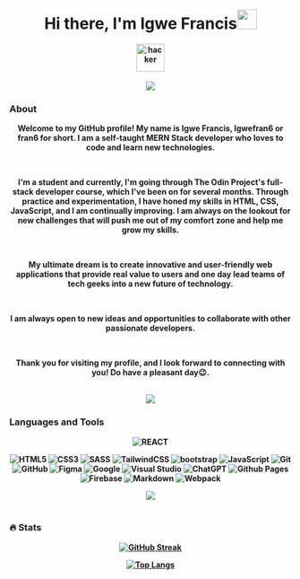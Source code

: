 <h1 align="center"><b>Hi there, I'm Igwe Francis<img src="https://media.giphy.com/media/hvRJCLFzcasrR4ia7z/giphy.gif" width="35"></h1>

<div align="center">  
<img src="https://lh3.googleusercontent.com/pw/ABLVV85YaNzxXqSrEzGC-UZPqzlkcPX2r8W_jCzKabbos_2-UkuaBrVq5pjKxpEDfG0nZj6F-YtGBCsPowSEmeopCyD0ss-fg2ovyUSWYSyZ4Rkuzx-eH4NpLYXAgd8XNYM6Tsiz9XlZG5_rfxczsVctWTQ=w250-h250-s-no-gm?authuser=0" alt="hacker" style="width: 50px;">
</div>

<br>

<div align="center">
<img src="https://lh3.googleusercontent.com/pw/ABLVV86iiVM1T5Y058P9dmfkdwPm0gHdH7QXvf3CGIxoYFQR7RkqMMLZigGaNb5F9e5OzWaXANUPFwfVR4UyGvVHjz82d-7cjXgtDUSoA2f59hj0GSzoeGGXobPIrkiQu_Jw44UQlxWP6RmES2UQGoImnLg=w721-h7-s-no-gm?authuser=0">
</div>

  ### About
<div align="center">
<p>Welcome to my GitHub profile! My name is Igwe Francis, Igwefran6 or fran6 for short. I am a self-taught MERN Stack developer who loves to code and learn new technologies.</p>  
<br/>
  <p>
I'm a student and currently, I'm going through The Odin Project's full-stack developer course, which I've been on for several months.
Through practice and experimentation, I have honed my skills in HTML, CSS, JavaScript, and I am continually improving.
I am always on the lookout for new challenges that will push me out of my comfort zone and help me grow my skills.  
  </p>
<br/>
  <p>
My ultimate dream is to create innovative and user-friendly web applications that provide real value to users and one day lead teams of tech geeks into a new future of technology.</p>
<br/>
  <p>
I am always open to new ideas and opportunities to collaborate with other passionate developers.
  </p>
<br/>
  <p>
Thank you for visiting my profile, and I look forward to connecting with you! Do have a pleasant day😉.</p>
  </div>
<br>

<div align="center">
<img src="https://lh3.googleusercontent.com/pw/ABLVV86iiVM1T5Y058P9dmfkdwPm0gHdH7QXvf3CGIxoYFQR7RkqMMLZigGaNb5F9e5OzWaXANUPFwfVR4UyGvVHjz82d-7cjXgtDUSoA2f59hj0GSzoeGGXobPIrkiQu_Jw44UQlxWP6RmES2UQGoImnLg=w721-h7-s-no-gm?authuser=0">
</div>

### Languages and Tools

<div align="center">
  
![REACT](https://img.shields.io/badge/React-20232A?style=for-the-badge&logo=react&logoColor=61DAFB)
  
![HTML5](https://img.shields.io/badge/html5-%23E34F26.svg?style=for-the-badge&logo=html5&logoColor=white)
![CSS3](https://img.shields.io/badge/css3-%231572B6.svg?style=for-the-badge&logo=css3&logoColor=white)
![SASS](https://img.shields.io/badge/SASS-hotpink.svg?style=for-the-badge&logo=SASS&logoColor=white)
![TailwindCSS](https://img.shields.io/badge/tailwindcss-%2338B2AC.svg?style=for-the-badge&logo=tailwind-css&logoColor=white)
![bootstrap](https://img.shields.io/badge/Bootstrap-563D7C?style=for-the-badge&logo=bootstrap&logoColor=white)
![JavaScript](https://img.shields.io/badge/javascript-%23323330.svg?style=for-the-badge&logo=javascript&logoColor=%23F7DF1E)
![Git](https://img.shields.io/badge/git-%23F05033.svg?style=for-the-badge&logo=git&logoColor=white)
![GitHub](https://img.shields.io/badge/github-%23121011.svg?style=for-the-badge&logo=github&logoColor=white)
    ![Figma](https://img.shields.io/badge/figma-%23F24E1E.svg?style=for-the-badge&logo=figma&logoColor=white)
    ![Google](https://img.shields.io/badge/google-4285F4?style=for-the-badge&logo=google&logoColor=white)
    ![Visual Studio](https://img.shields.io/badge/Visual%20Studio-5C2D91.svg?style=for-the-badge&logo=visual-studio&logoColor=white)
    ![ChatGPT](https://img.shields.io/badge/chatGPT-74aa9c?style=for-the-badge&logo=openai&logoColor=white)
  ![Github Pages](https://img.shields.io/badge/github%20pages-121013?style=for-the-badge&logo=github&logoColor=white)
  ![Firebase](https://img.shields.io/badge/firebase-%23039BE5.svg?style=for-the-badge&logo=firebase)
  ![Markdown](https://img.shields.io/badge/markdown-%23000000.svg?style=for-the-badge&logo=markdown&logoColor=white)
  ![Webpack](https://img.shields.io/badge/webpack-%238DD6F9.svg?style=for-the-badge&logo=webpack&logoColor=black)
  
</div>
<div align="center">
<img src="https://lh3.googleusercontent.com/pw/ABLVV86iiVM1T5Y058P9dmfkdwPm0gHdH7QXvf3CGIxoYFQR7RkqMMLZigGaNb5F9e5OzWaXANUPFwfVR4UyGvVHjz82d-7cjXgtDUSoA2f59hj0GSzoeGGXobPIrkiQu_Jw44UQlxWP6RmES2UQGoImnLg=w721-h7-s-no-gm?authuser=0">
</div>

<br>

  ### :fire: Stats
<div align="center">
  
  [![GitHub Streak](http://github-readme-streak-stats.herokuapp.com?user=igwefran6&theme=dark&background=000000)](https://git.io/streak-stats)
  
</div>
  
<div align="center">
  
  [![Top Langs](https://github-readme-stats.vercel.app/api/top-langs/?username=igwefran6&layout=compact&theme=vision-friendly-dark)](https://github.com/anuraghazra/github-readme-stats)

  </div>
